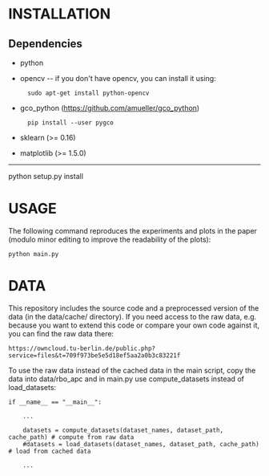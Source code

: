 INSTALLATION
============

Dependencies
------------

* python

* opencv -- if you don't have opencv, you can install it using:

	    sudo apt-get install python-opencv

* gco_python (https://github.com/amueller/gco_python)

        pip install --user pygco

* sklearn (>= 0.16)
* matplotlib (>= 1.5.0)

-------------
	
python setup.py install


USAGE
=====

The following command reproduces the experiments and plots in the paper (modulo minor editing to improve the readability of the plots):

	python main.py


DATA
====

This repository includes the source code and a preprocessed version of the data (in the data/cache/ directory). If you need access to the raw data, e.g. because you want to extend this code or compare your own code against it, you can find the raw data there:

	https://owncloud.tu-berlin.de/public.php?service=files&t=709f973be5e5d18ef5aa2a0b3c83221f

To use the raw data instead of the cached data in the main script, copy the data into data/rbo_apc and in main.py use compute_datasets instead of load_datasets:

    if __name__ == "__main__":

        ... 
    
        datasets = compute_datasets(dataset_names, dataset_path, cache_path) # compute from raw data
        #datasets = load_datasets(dataset_names, dataset_path, cache_path) # load from cached data
    
        ...